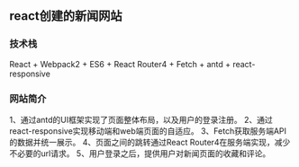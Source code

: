 ## react创建的新闻网站

### 技术栈


React + Webpack2 + ES6 + React Router4 + Fetch + antd + react-responsive

### 网站简介


1、通过antd的UI框架实现了页面整体布局，以及用户的登录注册。
2、通过react-responsive实现移动端和web端页面的自适应。
3、Fetch获取服务端API的数据并统一展示。
4、页面之间的跳转通过React Router4在服务端实现，减少不必要的url请求。
5、用户登录之后，提供用户对新闻页面的收藏和评论。
